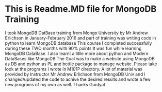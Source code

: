 # This is Readme.MD file for MongoDB Training

I took MongoDB DatBase training from Mongo University by Mr Andrew Erlichson
in January-February 2016
and part of training was writing code in python to learn MongoDB database
This course I completed successfully during these TWO months with 90% points
It was fun while learning MongoDB DataBase.
I also learnt a litlle more about python and Modern DataBases like MongoDB
The Goal was to make a website using MongoDB as DB and python as PL and bottle package
to manage website.
Please take  look at the programs I wrote in M101P directory.
A lot of material was provided by Instructor Mr Andrew Erlichson from MongoDB Univ
and I changed/updated the code to achive the desired results and wrote a few new programs of my own as well.
Thanks
Gurdyal
